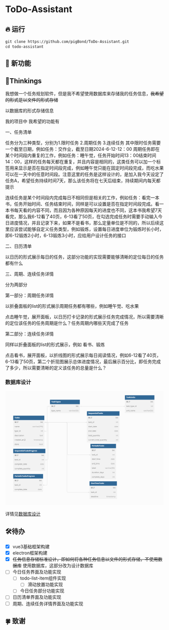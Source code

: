 # ToDo-Assistant

## 🔥 运行

```
git clone https://github.com/pigBond/ToDo-Assistant.git
cd todo-assistant
```

## 🔆 新功能



## 📝Thinkings

我想做一个任务规划软件，但是我不希望使用数据库来存储我的任务信息，~~我希望的形式是以文件的形式存储~~

以数据库的形式存储信息

我的项目中
我希望的功能有

一、任务清单

任务分为三种类型，分别为1.限时任务 2.周期任务 3.连续任务
其中限时任务需要一个截至日期，例如任务：交作业，截至日期2024-6-12-12：00
周期任务即在某个时间段内重复的工作，例如任务：睡午觉，任务开始时间13：00结束时间14：00，这样的任务每天都在重复，并且内容是相同的，这类任务可以加一个标签用来显示是否在指定时间段完成，例如睡午觉只能在固定时间段完成，而吃水果可以在一天中的任意时间段。注意这里的任务是这样设计的，是加入我今天设定了任务A，希望任务持续时间7天，那么该任务将在七天后结束，持续期间内每天都提示

连续任务是某个时间段内完成每日不相同但是相关的工作，例如任务：看完一本书，任务开始时间、任务结束时间，同样是可以设置是否在指定时间段完成。看一本书每天看的内容不同，而且因为各种原因每天的进度也不同，这本书我希望7天看完，那么我6-12看了40页，6-13看了50页，在勾选完成任务时需要手动输入今日进度情况，并且记录下来，如果不是看书，那么定量单位是不同的，所以后续这里应该尝试能够自定义任务类型，例如锻炼，设置每日进度单位为锻炼时长小时，即6-12锻炼2小时，6-13锻炼3小时，应给用户设计任务的接口

二、日历清单

以日历的形式展示每日的任务，这部分功能的实现需要能够清晰的定位每日的任务都有什么

三、周期、连续任务详情

分为两部分

第一部分：周期任务详情

以折叠面板的list的形式展示周期任务都有哪些，例如睡午觉、吃水果

点击睡午觉，展开面板，以日历打卡记录的形式展示任务完成情况，所以需要清晰的定位该任务的任务周期是什么？任务周期内哪些天完成了任务

第二部分：连续任务详情

同样以折叠面板的list的形式展示，例如 看书、锻炼

点击看书，展开面板，以折线图的形式展示每日阅读情况，例如6-12看了40页，6-13看了50页，第二个折现图展示总体进度情况，最后展示百分比，即任务完成了多少，所以需要清晰的定义该任务的总量是什么？



### 数据库设计

![](doc/img/database_set.png)

详情见[数据库设计](doc/database_design.md)

## 🛠️待办

- [x] vue3基础框架构建
- [x] electron框架构建
- [x] ~~任务信息存储标准设计，即如何将各种任务信息以文件的形式存储，不使用数据库~~ 使用数据库，这部分改为设计数据库
- [ ] 今日任务界面及功能实现
  - [ ] todo-list-item组件实现
    - [ ] 滑动放置功能实现

  - [ ] 今日任务部分功能实现

- [ ] 日历清单界面及功能实现
- [ ] 周期、连续任务详情界面及功能实现

## 🍀 致谢
